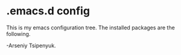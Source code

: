 # .emacs.d config

This is my emacs configuration tree. The installed packages are the following.

-Arseniy Tsipenyuk.
